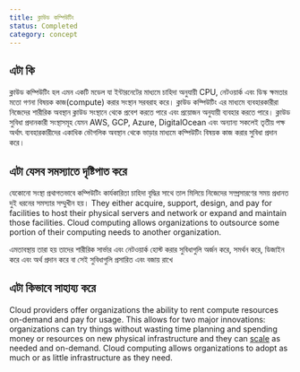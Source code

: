 ```yaml
---
title: ক্লাউড কম্পিউটিং
status: Completed
category: concept
---
```


## এটা কি
ক্লাউড কম্পিউটিং হল এমন একটি মডেল যা ইন্টারনেটের মাধ্যমে চাহিদা অনুযায়ী CPU, নেটওয়ার্ক এবং ডিস্ক ক্ষমতার মতো গণনা বিষয়ক কাজ(compute) করার সংস্থান সরবরাহ করে। ক্লাউড কম্পিউটিং এর মাধ্যমে ব্যবহারকারীরা নিজেদের শারীরিক অবস্থান ক্লাউড সংস্থানে থেকে প্রবেশ করতে পারে এবং প্রয়োজন অনুযায়ী ব্যবহার করতে পারে। ক্লাউড সুবিধা প্রদানকারী সংস্থাসমূহ যেমন AWS, GCP, Azure, DigitalOcean এবং অন্যান্য সকলেই তৃতীয় পক্ষ অর্থাৎ ব্যবহারকারীদের একাধিক ভৌগলিক অবস্থান থেকে ভাড়ার মাধ্যমে কম্পিউটিং বিষয়ক কাজ করার সুবিধা প্রদান করে। 

## এটা যেসব সমস্যাতে দৃষ্টিপাত করে
যেকোনো সংস্থা প্রথাগতভাবে কম্পিউটিং কার্যকারিতা চাহিদা বৃদ্ধির সাথে তাল মিলিয়ে নিজেদের সম্প্রসারণের সময় প্রধানত দুই ধরনের সমস্যার সম্মুখীন হয়। They either acquire, support, design, and pay for facilities to host their physical servers and network or expand and maintain those facilities. Cloud computing allows organizations to outsource some portion of their computing needs to another organization.

এমতাবস্থায় তারা হয় তাদের শারীরিক সার্ভার এবং নেটওয়ার্ক হোস্ট করার সুবিধাগুলি অর্জন করে, সমর্থন করে, ডিজাইন করে এবং অর্থ প্রদান করে বা সেই সুবিধাগুলি প্রসারিত এবং বজায় রাখে

## এটা কিভাবে সাহায্য করে
Cloud providers offer organizations the ability to rent compute resources on-demand and pay for usage. This allows for two major innovations: organizations can try things without wasting time planning and spending money or resources on new physical infrastructure and they can [scale](/scalability/) as needed and on-demand. Cloud computing allows organizations to adopt as much or as little infrastructure as they need. 



